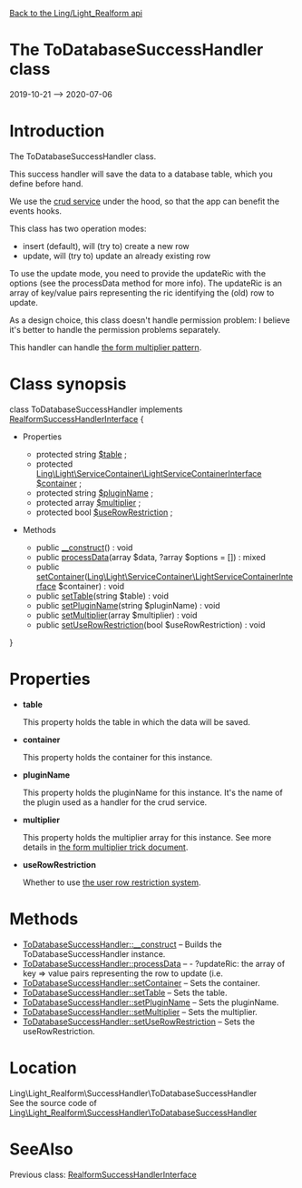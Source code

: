 [Back to the Ling/Light_Realform api](https://github.com/lingtalfi/Light_Realform/blob/master/doc/api/Ling/Light_Realform.md)



The ToDatabaseSuccessHandler class
================
2019-10-21 --> 2020-07-06






Introduction
============

The ToDatabaseSuccessHandler class.

This success handler will save the data to a database table, which you define before hand.

We use the [crud service](https://github.com/lingtalfi/Light_Crud) under the hood, so that the app can benefit the events hooks.

This class has two operation modes:

- insert (default), will (try to) create a new row
- update, will (try to) update an already existing row

To use the update mode, you need to provide the updateRic with the options (see the processData method for more info).
The updateRic is an array of key/value pairs representing the ric identifying the (old) row to update.


As a design choice, this class doesn't handle permission problem: I believe it's better to handle the permission
problems separately.


This handler can handle [the form multiplier pattern](https://github.com/lingtalfi/TheBar/blob/master/discussions/form-multiplier.md).



Class synopsis
==============


class <span class="pl-k">ToDatabaseSuccessHandler</span> implements [RealformSuccessHandlerInterface](https://github.com/lingtalfi/Light_Realform/blob/master/doc/api/Ling/Light_Realform/SuccessHandler/RealformSuccessHandlerInterface.md) {

- Properties
    - protected string [$table](#property-table) ;
    - protected [Ling\Light\ServiceContainer\LightServiceContainerInterface](https://github.com/lingtalfi/Light/blob/master/doc/api/Ling/Light/ServiceContainer/LightServiceContainerInterface.md) [$container](#property-container) ;
    - protected string [$pluginName](#property-pluginName) ;
    - protected array [$multiplier](#property-multiplier) ;
    - protected bool [$useRowRestriction](#property-useRowRestriction) ;

- Methods
    - public [__construct](https://github.com/lingtalfi/Light_Realform/blob/master/doc/api/Ling/Light_Realform/SuccessHandler/ToDatabaseSuccessHandler/__construct.md)() : void
    - public [processData](https://github.com/lingtalfi/Light_Realform/blob/master/doc/api/Ling/Light_Realform/SuccessHandler/ToDatabaseSuccessHandler/processData.md)(array $data, ?array $options = []) : mixed
    - public [setContainer](https://github.com/lingtalfi/Light_Realform/blob/master/doc/api/Ling/Light_Realform/SuccessHandler/ToDatabaseSuccessHandler/setContainer.md)([Ling\Light\ServiceContainer\LightServiceContainerInterface](https://github.com/lingtalfi/Light/blob/master/doc/api/Ling/Light/ServiceContainer/LightServiceContainerInterface.md) $container) : void
    - public [setTable](https://github.com/lingtalfi/Light_Realform/blob/master/doc/api/Ling/Light_Realform/SuccessHandler/ToDatabaseSuccessHandler/setTable.md)(string $table) : void
    - public [setPluginName](https://github.com/lingtalfi/Light_Realform/blob/master/doc/api/Ling/Light_Realform/SuccessHandler/ToDatabaseSuccessHandler/setPluginName.md)(string $pluginName) : void
    - public [setMultiplier](https://github.com/lingtalfi/Light_Realform/blob/master/doc/api/Ling/Light_Realform/SuccessHandler/ToDatabaseSuccessHandler/setMultiplier.md)(array $multiplier) : void
    - public [setUseRowRestriction](https://github.com/lingtalfi/Light_Realform/blob/master/doc/api/Ling/Light_Realform/SuccessHandler/ToDatabaseSuccessHandler/setUseRowRestriction.md)(bool $useRowRestriction) : void

}




Properties
=============

- <span id="property-table"><b>table</b></span>

    This property holds the table in which the data will be saved.
    
    

- <span id="property-container"><b>container</b></span>

    This property holds the container for this instance.
    
    

- <span id="property-pluginName"><b>pluginName</b></span>

    This property holds the pluginName for this instance.
    It's the name of the plugin used as a handler for the crud service.
    
    

- <span id="property-multiplier"><b>multiplier</b></span>

    This property holds the multiplier array for this instance.
    See more details in [the form multiplier trick document](https://github.com/lingtalfi/TheBar/blob/master/discussions/form-multiplier.md).
    
    

- <span id="property-useRowRestriction"><b>useRowRestriction</b></span>

    Whether to use [the user row restriction system](https://github.com/lingtalfi/Light_UserRowRestriction/blob/master/doc/pages/conception-notes.md).
    
    



Methods
==============

- [ToDatabaseSuccessHandler::__construct](https://github.com/lingtalfi/Light_Realform/blob/master/doc/api/Ling/Light_Realform/SuccessHandler/ToDatabaseSuccessHandler/__construct.md) &ndash; Builds the ToDatabaseSuccessHandler instance.
- [ToDatabaseSuccessHandler::processData](https://github.com/lingtalfi/Light_Realform/blob/master/doc/api/Ling/Light_Realform/SuccessHandler/ToDatabaseSuccessHandler/processData.md) &ndash; - ?updateRic: the array of key => value pairs representing the row to update (i.e.
- [ToDatabaseSuccessHandler::setContainer](https://github.com/lingtalfi/Light_Realform/blob/master/doc/api/Ling/Light_Realform/SuccessHandler/ToDatabaseSuccessHandler/setContainer.md) &ndash; Sets the container.
- [ToDatabaseSuccessHandler::setTable](https://github.com/lingtalfi/Light_Realform/blob/master/doc/api/Ling/Light_Realform/SuccessHandler/ToDatabaseSuccessHandler/setTable.md) &ndash; Sets the table.
- [ToDatabaseSuccessHandler::setPluginName](https://github.com/lingtalfi/Light_Realform/blob/master/doc/api/Ling/Light_Realform/SuccessHandler/ToDatabaseSuccessHandler/setPluginName.md) &ndash; Sets the pluginName.
- [ToDatabaseSuccessHandler::setMultiplier](https://github.com/lingtalfi/Light_Realform/blob/master/doc/api/Ling/Light_Realform/SuccessHandler/ToDatabaseSuccessHandler/setMultiplier.md) &ndash; Sets the multiplier.
- [ToDatabaseSuccessHandler::setUseRowRestriction](https://github.com/lingtalfi/Light_Realform/blob/master/doc/api/Ling/Light_Realform/SuccessHandler/ToDatabaseSuccessHandler/setUseRowRestriction.md) &ndash; Sets the useRowRestriction.





Location
=============
Ling\Light_Realform\SuccessHandler\ToDatabaseSuccessHandler<br>
See the source code of [Ling\Light_Realform\SuccessHandler\ToDatabaseSuccessHandler](https://github.com/lingtalfi/Light_Realform/blob/master/SuccessHandler/ToDatabaseSuccessHandler.php)



SeeAlso
==============
Previous class: [RealformSuccessHandlerInterface](https://github.com/lingtalfi/Light_Realform/blob/master/doc/api/Ling/Light_Realform/SuccessHandler/RealformSuccessHandlerInterface.md)<br>
